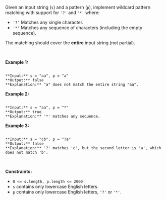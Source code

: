 
Given an input string (`s`) and a pattern (`p`), implement wildcard pattern matching with support for `'?'` and `'*'` where:


* `'?'` Matches any single character.
* `'*'` Matches any sequence of characters (including the empty sequence).


The matching should cover the **entire** input string (not partial).


 


**Example 1:**



```

**Input:** s = "aa", p = "a"
**Output:** false
**Explanation:** "a" does not match the entire string "aa".

```

**Example 2:**



```

**Input:** s = "aa", p = "*"
**Output:** true
**Explanation:** '*' matches any sequence.

```

**Example 3:**



```

**Input:** s = "cb", p = "?a"
**Output:** false
**Explanation:** '?' matches 'c', but the second letter is 'a', which does not match 'b'.

```

 


**Constraints:**


* `0 <= s.length, p.length <= 2000`
* `s` contains only lowercase English letters.
* `p` contains only lowercase English letters, `'?'` or `'*'`.


